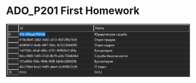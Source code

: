 # ADO_P201 First Homework
![alt text](https://github.com/dsgnrr/ADO_P201/blob/master/ADO_P201/Images/Screenshot_3.png)
